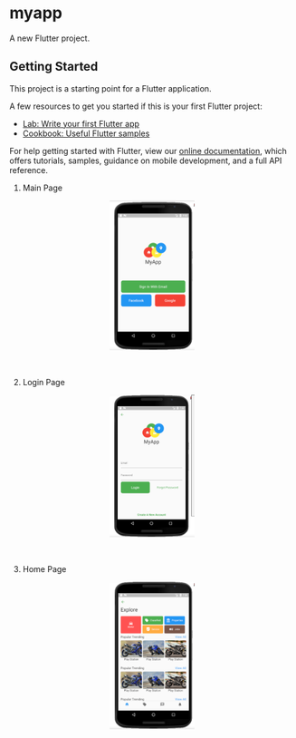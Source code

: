 # myapp

A new Flutter project.

## Getting Started

This project is a starting point for a Flutter application.

A few resources to get you started if this is your first Flutter project:

- [Lab: Write your first Flutter app](https://flutter.io/docs/get-started/codelab)
- [Cookbook: Useful Flutter samples](https://flutter.io/docs/cookbook)

For help getting started with Flutter, view our 
[online documentation](https://flutter.io/docs), which offers tutorials, 
samples, guidance on mobile development, and a full API reference.

1. Main Page

<p align="center">
  <img src="gitimages\MainPage.png" width="150"/>
</p>
<br>

2. Login Page

<p align="center">
  <img src="gitimages\LoginPage.png" width="150"/>
</p>
<br>

3. Home Page

<p align="center">
  <img src="gitimages\HomePage.png" width="150"/>
</p>
<br>
